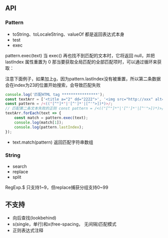## API
### Pattern
- toString、toLocaleString、valueOf 都是返回表达式本身
- test
- exec


pattern.exec(text)
当 exec() 再也找不到匹配的文本时，它将返回 null，并把 lastIndex 属性重置为 0
那当要获取全局匹配的全部匹配项时，可以通过循环来获取：

注意下面例子，如果加上g，因为pattern.lastIndex没有被重置，所以第二条数据会在index为23的位置开始搜索，会导致匹配失败
````js
console.log('匹配HTML tag ****************');
const textArr = ['<title a="2" dd="2222">', '<img src="http://xxx" alt="">'];
const pattern = /<(("[^"]*"|'[^']*'|[^'">])*)>/;
// 匹配第二条文本失败的正则 const pattern = /<(("[^"]*"|'[^']*'|[^'">])*)>/g;
textArr.forEach(text => {
    const match = pattern.exec(text);
    console.log(match[1]);
    console.log(pattern.lastIndex);
});
````

- text.match(pattern) 返回匹配字符串数组

### String
- search
- replace
- split

RegExp.$ 只支持1~9，但replace捕获分组支持0~99



## 不支持
- 向后查找(lookbehind)
- s(single，单行)和x(free-spacing， 无间隔)匹配模式
- 正则表达式注释

